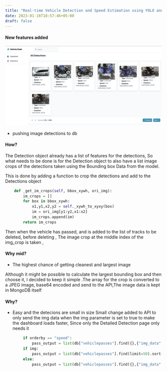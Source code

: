 ```yaml
---
title: "Real-time Vehicle Detection and Speed Estimation using YOLO and Deepsort : Part II"
date: 2023-01-16T18:57:46+05:00
draft: false
---
```



#### New features added 

![web-dashboard](https://raw.githubusercontent.com/Dharisd/dharisd.github.io/main/assets/images/part_two.png)
* pushing image detections to db 

#### How?

The Detection object already has a list of features for the detections, So what needs to be done is for the Detection object to also have a list image crops of the detections taken using the Bounding box Data from the model. 

This is done by adding a function to crop the detections and add to the Detections object 

```python
    def _get_im_crops(self, bbox_xywh, ori_img):
        im_crops = []
        for box in bbox_xywh:
            x1,y1,x2,y2 = self._xywh_to_xyxy(box)
            im = ori_img[y1:y2,x1:x2]
            im_crops.append(im)
        return im_crops
```


Then when the vehicle has passed, and is added to the list of tracks to be deleted, 
before deleting , The image crop at the middle index of the img_crop is taken ,

#### Why mid?
* The highest chance of getting cleanest and largest image  

Although it might be possible to calculate the largest bounding box and then choose it, I decided to keep it simple .The array for the crop is converted to a JPEG image, base64 encoded and send to the API,The image data is kept in MongoDB itself

#### Why?
* Easy and the detecions are small in size 
Small change added to API to only send the img data when the img parameter is set to true 
to make the dashboard loads faster, Since only the Detailed Detection page only needs it 

```python
        if orderby == "speed":
            pass_output = list(db["vehiclepasses"].find({},{"img_data":0},limit=50).sort("speed",-1))
        if img:
            pass_output = list(db["vehiclepasses"].find(limit=50).sort("timestamp",-1))
        else:
            pass_output = list(db["vehiclepasses"].find({},{"img_data":0},limit=50).sort("timestamp",-1))
```